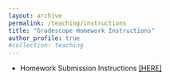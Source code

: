 ```yaml
---
layout: archive
permalink: /teaching/instructions
title: "Gradescope Homework Instructions"
author_profile: true
#collection: teaching
---
```


* Homework Submission Instructions <a href="https://weiqichu.github.io/files/instructions_hw.pdf">[HERE]</a>
 
<!-- * Final Project Instructions <a href="https://weiqichu.github.io/files/instructions_project.pdf">[HERE]</a> -->

<!-- * Final Project Ideas <a href="https://weiqichu.github.io/files/final_project_ideas.pdf">[HERE]</a> -->

